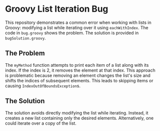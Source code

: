 # Groovy List Iteration Bug

This repository demonstrates a common error when working with lists in Groovy: modifying a list while iterating over it using `eachWithIndex`.  The code in `bug.groovy` shows the problem.  The solution is provided in `bugSolution.groovy`.

## The Problem

The `myMethod` function attempts to print each item of a list along with its index. If the index is 2, it removes the element at that index. This approach is problematic because removing an element changes the list's size and shifts the indices of subsequent elements. This leads to skipping items or causing `IndexOutOfBoundsException`s.

## The Solution

The solution avoids directly modifying the list while iterating. Instead, it creates a new list containing only the desired elements. Alternatively, one could iterate over a copy of the list.
